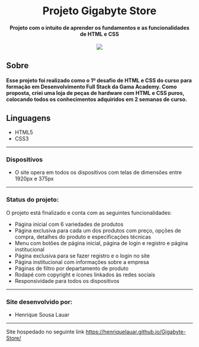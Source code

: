 <h1 align= center>Projeto Gigabyte Store</h1>

<h4 align= center>Projeto com o intuito de aprender os fundamentos e as funcionalidades de HTML e CSS</h4>

<p align='center'>
<img src="https://img.shields.io/static/v1?label=Status&message=UP&color=orange&style=for-the-badge&logo=ghost"/>
</p>

Sobre
-------------------

#### Esse projeto foi realizado como o 1º desafio de HTML e CSS do curso para formação em Desenvolvimento Full Stack da Gama Academy. Como proposta, criei uma loja de peças de hardware com HTML e CSS puros, colocando todos os conhecimentos adquiridos em 2 semanas de curso.

Linguagens
-------------------
- HTML5
- CSS3

-------------------
### **Dispositivos**
- O site opera em todos os dispositivos com telas de dimensões entre 1920px e 375px
-------------------
### **Status do projeto**:
O projeto está finalizado e conta com as seguintes funcionalidades:
- Página inicial com 6 variedades de produtos
- Página exclusiva para cada um dos produtos com preço, opções de compra, detalhes do produto e especificações técnicas
- Menu com botões de página inicial, página de login e registro e página institucional
- Página exclusiva para se fazer registro e o login no site
- Página institucional com informações sobre a empresa
- Páginas de filtro por departamento de produto
- Rodapé com copyright e ícones linkados às redes sociais
- Responsividade para todos os dispositivos
-------------------
### **Site desenvolvido por:**
- Henrique Sousa Lauar
-------------------
Site hospedado no seguinte link
https://henriquelauar.github.io/Gigabyte-Store/
